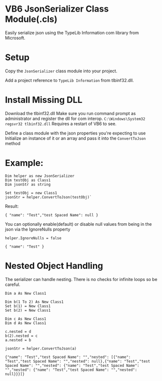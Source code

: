 # VB6 JsonSerializer Class Module(.cls)
Easily serialize json using the TypeLib Information com library from Microsoft.

# Setup
Copy the `JsonSerializer` class module into your project.

Add a project reference to `TypeLib Information` from tlbinf32.dll.

# Install Missing DLL
Download the tlbinf32.dll
Make sure you run command prompt as administrator and register the dll for com interop.
`C:\Windows\System32 regsvr32 tlbinf32.dll`
Requires a restart of VB6 to see.

Define a class module with the json properties you're expecting to use
Initialize an instance of it or an array and pass it into the `ConvertToJson` method

# Example:

```
Dim helper as new JsonSerializer
Dim testObj as Class1
Dim jsonStr as string

Set testObj = new Class1
jsonStr = helper.ConvertToJson(testObj)`
```
Result:

`{ "name": "Test","test Spaced Name": null }`

You can optionally enable(default) or disable null values from being in the json via the IgnoreNulls property

`helper.IgnoreNulls = false`

`{ "name": "Test" }`

# Nested Object Handling
The serializer can handle nesting. There is no checks for infinite loops so be careful.

```
Dim a As New Class1

Dim b(1 To 2) As New Class1
Set b(1) = New Class1
Set b(2) = New Class1

Dim c As New Class1
Dim d As New Class1
    
c.nested = d
b(2).nested = c
a.nested = b

jsonStr = helper.ConvertToJson(a)

{"name": "Test","test Spaced Name": "","nested": [{"name": "Test","test Spaced Name": "","nested": null},{"name": "Test","test Spaced Name": "","nested": {"name": "Test","test Spaced Name": "","nested": {"name": "Test","test Spaced Name": "","nested": null}}}]}
```
